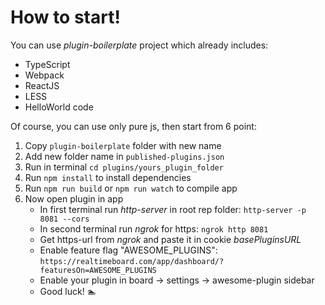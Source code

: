 # How to start!

You can use _plugin-boilerplate_ project which already includes:
- TypeScript
- Webpack 
- ReactJS
- LESS
- HelloWorld code

Of course, you can use only pure js, then start from 6 point:

1. Copy `plugin-boilerplate` folder with new name
2. Add new folder name in `published-plugins.json`
3. Run in terminal `cd plugins/yours_plugin_folder`
4. Run `npm install` to install dependencies
5. Run `npm run build` or `npm run watch` to compile app
6. Now open plugin in app
    - In first terminal run _http-server_ in root rep folder: `http-server -p 8081 --cors`
    - In second terminal run _ngrok_ for https: `ngrok http 8081`
    - Get https-url from _ngrok_ and paste it in cookie _basePluginsURL_
    - Enable feature flag "AWESOME_PLUGINS": `https://realtimeboard.com/app/dashboard/?featuresOn=AWESOME_PLUGINS`
    - Enable your plugin in board -> settings -> awesome-plugin sidebar
    - Good luck! 🏊
    
